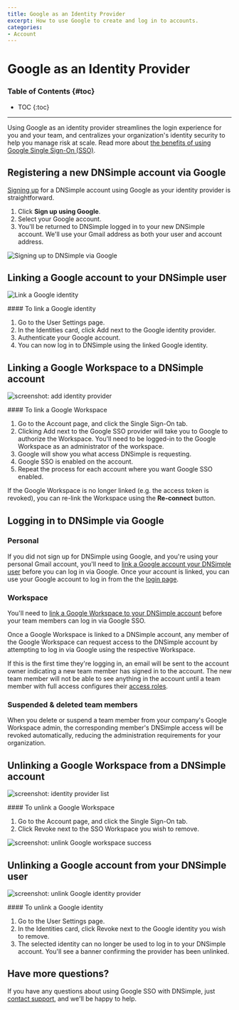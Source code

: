 ```yaml
---
title: Google as an Identity Provider
excerpt: How to use Google to create and log in to accounts.
categories:
- Account
---
```


# Google as an Identity Provider

### Table of Contents {#toc}

* TOC
{:toc}

---

Using Google as an identity provider streamlines the login experience for you and your team, and centralizes your organization's identity security to help you manage risk at scale. Read more about [the benefits of using Google Single Sign-On (SSO)](https://blog.dnsimple.com/2022/06/google-identity-provider/).

## Registering a new DNSimple account via Google

[Signing up](https://dnsimple.com/signup) for a DNSimple account using Google as your identity provider is straightforward.

1. Click **Sign up using Google**.
1. Select your Google account.
1. You'll be returned to DNSimple logged in to your new DNSimple account. We'll use your Gmail address as both your user and account address.

![Signing up to DNSimple via Google](/files/google-sso-social-signup.png)

## Linking a Google account to your DNSimple user

![Link a Google identity](/files/google-link-identity.png)

<div class="section-steps" markdown="1">
#### To link a Google identity

1. Go to the <label>User Settings</label> page.
1. In the <label>Identities</label> card, click <label>Add</label> next to the Google identity provider.
1. Authenticate your Google account.
1. You can now log in to DNSimple using the linked Google identity.
</div>

## Linking a Google Workspace to a DNSimple account

![screenshot: add identity provider](/files/add-identity-provider.png)

<div class="section-steps" markdown="1">
#### To link a Google Workspace

1. Go to the <label>Account</label> page, and click the <label>Single Sign-On</label> tab.
1. Clicking <label>Add</label> next to the Google SSO provider will take you to Google to authorize the Workspace. You'll need to be logged-in to the Google Workspace as an administrator of the workspace.
1. Google will show you what access DNSimple is requesting.
1. Google SSO is enabled on the account.
1. Repeat the process for each account where you want Google SSO enabled.
</div>

If the Google Workspace is no longer linked (e.g. the access token is revoked), you can re-link the Workspace using the **Re-connect** button.

## Logging in to DNSimple via Google

### Personal

If you did not sign up for DNSimple using Google, and you're using your personal Gmail account, you'll need to [link a Google account your DNSimple user](#linking-a-google-account-your-dnsimple-user) before you can log in via Google. Once your account is linked, you can use your Google account to log in from the the [login page](https://dnsimple.com/login).

### Workspace

You'll need to [link a Google Workspace to your DNSimple account](#linking-a-google-workspace-to-a-dnsimple-account) before your team members can log in via Google SSO.

Once a Google Workspace is linked to a DNSimple account, any member of the Google Workspace can request access to the DNSimple account by attempting to log in via Google using the respective Workspace.

If this is the first time they're logging in, an email will be sent to the account owner indicating a new team member has signed in to the account. The new team member will not be able to see anything in the account until a team member with full access configures their [access roles](/articles/domain-access-control/).

### Suspended & deleted team members

When you delete or suspend a team member from your company's Google Workspace admin, the corresponding member's DNSimple access will be revoked automatically, reducing the administration requirements for your organization.

## Unlinking a Google Workspace from a DNSimple account

![screenshot: identity provider list](/files/identity-provider-list.png)

<div class="section-steps" markdown="1">
#### To unlink a Google Workspace

1. Go to the <label>Account</label> page, and click the <label>Single Sign-On</label> tab.
1. Click <label>Revoke</label> next to the SSO Workspace you wish to remove.

![screenshot: unlink Google workspace success](/files/unlink-google-workspace-success.png)

</div>

## Unlinking a Google account from your DNSimple user

![screenshot: unlink Google identity provider](/files/unlink-google-identity-provider.png)

<div class="section-steps" markdown="1">
#### To unlink a Google identity

1. Go to the <label>User Settings</label> page.
1. In the <label>Identities</label> card, click <label>Revoke</label> next to the Google identity you wish to remove.
1. The selected identity can no longer be used to log in to your DNSimple account. You'll see a banner confirming the provider has been unlinked.

</div>

## Have more questions?

If you have any questions about using Google SSO with DNSimple, just [contact support](https://dnsimple.com/feedback), and we'll be happy to help.
